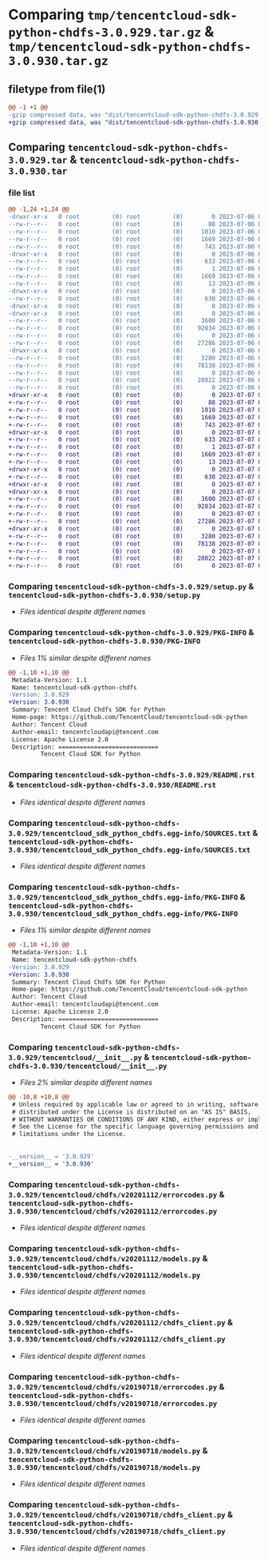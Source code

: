 # Comparing `tmp/tencentcloud-sdk-python-chdfs-3.0.929.tar.gz` & `tmp/tencentcloud-sdk-python-chdfs-3.0.930.tar.gz`

## filetype from file(1)

```diff
@@ -1 +1 @@
-gzip compressed data, was "dist/tencentcloud-sdk-python-chdfs-3.0.929.tar", last modified: Thu Jul  6 00:21:56 2023, max compression
+gzip compressed data, was "dist/tencentcloud-sdk-python-chdfs-3.0.930.tar", last modified: Fri Jul  7 00:19:36 2023, max compression
```

## Comparing `tencentcloud-sdk-python-chdfs-3.0.929.tar` & `tencentcloud-sdk-python-chdfs-3.0.930.tar`

### file list

```diff
@@ -1,24 +1,24 @@
-drwxr-xr-x   0 root         (0) root         (0)        0 2023-07-06 00:21:56.000000 tencentcloud-sdk-python-chdfs-3.0.929/
--rw-r--r--   0 root         (0) root         (0)       88 2023-07-06 00:21:56.000000 tencentcloud-sdk-python-chdfs-3.0.929/setup.cfg
--rw-r--r--   0 root         (0) root         (0)     1010 2023-07-06 00:21:56.000000 tencentcloud-sdk-python-chdfs-3.0.929/setup.py
--rw-r--r--   0 root         (0) root         (0)     1669 2023-07-06 00:21:56.000000 tencentcloud-sdk-python-chdfs-3.0.929/PKG-INFO
--rw-r--r--   0 root         (0) root         (0)      743 2023-07-06 00:21:56.000000 tencentcloud-sdk-python-chdfs-3.0.929/README.rst
-drwxr-xr-x   0 root         (0) root         (0)        0 2023-07-06 00:21:56.000000 tencentcloud-sdk-python-chdfs-3.0.929/tencentcloud_sdk_python_chdfs.egg-info/
--rw-r--r--   0 root         (0) root         (0)      633 2023-07-06 00:21:56.000000 tencentcloud-sdk-python-chdfs-3.0.929/tencentcloud_sdk_python_chdfs.egg-info/SOURCES.txt
--rw-r--r--   0 root         (0) root         (0)        1 2023-07-06 00:21:56.000000 tencentcloud-sdk-python-chdfs-3.0.929/tencentcloud_sdk_python_chdfs.egg-info/dependency_links.txt
--rw-r--r--   0 root         (0) root         (0)     1669 2023-07-06 00:21:56.000000 tencentcloud-sdk-python-chdfs-3.0.929/tencentcloud_sdk_python_chdfs.egg-info/PKG-INFO
--rw-r--r--   0 root         (0) root         (0)       13 2023-07-06 00:21:56.000000 tencentcloud-sdk-python-chdfs-3.0.929/tencentcloud_sdk_python_chdfs.egg-info/top_level.txt
-drwxr-xr-x   0 root         (0) root         (0)        0 2023-07-06 00:21:56.000000 tencentcloud-sdk-python-chdfs-3.0.929/tencentcloud/
--rw-r--r--   0 root         (0) root         (0)      630 2023-07-06 00:21:56.000000 tencentcloud-sdk-python-chdfs-3.0.929/tencentcloud/__init__.py
-drwxr-xr-x   0 root         (0) root         (0)        0 2023-07-06 00:21:56.000000 tencentcloud-sdk-python-chdfs-3.0.929/tencentcloud/chdfs/
-drwxr-xr-x   0 root         (0) root         (0)        0 2023-07-06 00:21:56.000000 tencentcloud-sdk-python-chdfs-3.0.929/tencentcloud/chdfs/v20201112/
--rw-r--r--   0 root         (0) root         (0)     3600 2023-07-06 00:21:56.000000 tencentcloud-sdk-python-chdfs-3.0.929/tencentcloud/chdfs/v20201112/errorcodes.py
--rw-r--r--   0 root         (0) root         (0)    92834 2023-07-06 00:21:56.000000 tencentcloud-sdk-python-chdfs-3.0.929/tencentcloud/chdfs/v20201112/models.py
--rw-r--r--   0 root         (0) root         (0)        0 2023-07-06 00:21:56.000000 tencentcloud-sdk-python-chdfs-3.0.929/tencentcloud/chdfs/v20201112/__init__.py
--rw-r--r--   0 root         (0) root         (0)    27286 2023-07-06 00:21:56.000000 tencentcloud-sdk-python-chdfs-3.0.929/tencentcloud/chdfs/v20201112/chdfs_client.py
-drwxr-xr-x   0 root         (0) root         (0)        0 2023-07-06 00:21:56.000000 tencentcloud-sdk-python-chdfs-3.0.929/tencentcloud/chdfs/v20190718/
--rw-r--r--   0 root         (0) root         (0)     3280 2023-07-06 00:21:56.000000 tencentcloud-sdk-python-chdfs-3.0.929/tencentcloud/chdfs/v20190718/errorcodes.py
--rw-r--r--   0 root         (0) root         (0)    78138 2023-07-06 00:21:56.000000 tencentcloud-sdk-python-chdfs-3.0.929/tencentcloud/chdfs/v20190718/models.py
--rw-r--r--   0 root         (0) root         (0)        0 2023-07-06 00:21:56.000000 tencentcloud-sdk-python-chdfs-3.0.929/tencentcloud/chdfs/v20190718/__init__.py
--rw-r--r--   0 root         (0) root         (0)    28022 2023-07-06 00:21:56.000000 tencentcloud-sdk-python-chdfs-3.0.929/tencentcloud/chdfs/v20190718/chdfs_client.py
--rw-r--r--   0 root         (0) root         (0)        0 2023-07-06 00:21:56.000000 tencentcloud-sdk-python-chdfs-3.0.929/tencentcloud/chdfs/__init__.py
+drwxr-xr-x   0 root         (0) root         (0)        0 2023-07-07 00:19:36.000000 tencentcloud-sdk-python-chdfs-3.0.930/
+-rw-r--r--   0 root         (0) root         (0)       88 2023-07-07 00:19:36.000000 tencentcloud-sdk-python-chdfs-3.0.930/setup.cfg
+-rw-r--r--   0 root         (0) root         (0)     1010 2023-07-07 00:19:36.000000 tencentcloud-sdk-python-chdfs-3.0.930/setup.py
+-rw-r--r--   0 root         (0) root         (0)     1669 2023-07-07 00:19:36.000000 tencentcloud-sdk-python-chdfs-3.0.930/PKG-INFO
+-rw-r--r--   0 root         (0) root         (0)      743 2023-07-07 00:19:36.000000 tencentcloud-sdk-python-chdfs-3.0.930/README.rst
+drwxr-xr-x   0 root         (0) root         (0)        0 2023-07-07 00:19:36.000000 tencentcloud-sdk-python-chdfs-3.0.930/tencentcloud_sdk_python_chdfs.egg-info/
+-rw-r--r--   0 root         (0) root         (0)      633 2023-07-07 00:19:36.000000 tencentcloud-sdk-python-chdfs-3.0.930/tencentcloud_sdk_python_chdfs.egg-info/SOURCES.txt
+-rw-r--r--   0 root         (0) root         (0)        1 2023-07-07 00:19:36.000000 tencentcloud-sdk-python-chdfs-3.0.930/tencentcloud_sdk_python_chdfs.egg-info/dependency_links.txt
+-rw-r--r--   0 root         (0) root         (0)     1669 2023-07-07 00:19:36.000000 tencentcloud-sdk-python-chdfs-3.0.930/tencentcloud_sdk_python_chdfs.egg-info/PKG-INFO
+-rw-r--r--   0 root         (0) root         (0)       13 2023-07-07 00:19:36.000000 tencentcloud-sdk-python-chdfs-3.0.930/tencentcloud_sdk_python_chdfs.egg-info/top_level.txt
+drwxr-xr-x   0 root         (0) root         (0)        0 2023-07-07 00:19:36.000000 tencentcloud-sdk-python-chdfs-3.0.930/tencentcloud/
+-rw-r--r--   0 root         (0) root         (0)      630 2023-07-07 00:19:36.000000 tencentcloud-sdk-python-chdfs-3.0.930/tencentcloud/__init__.py
+drwxr-xr-x   0 root         (0) root         (0)        0 2023-07-07 00:19:36.000000 tencentcloud-sdk-python-chdfs-3.0.930/tencentcloud/chdfs/
+drwxr-xr-x   0 root         (0) root         (0)        0 2023-07-07 00:19:36.000000 tencentcloud-sdk-python-chdfs-3.0.930/tencentcloud/chdfs/v20201112/
+-rw-r--r--   0 root         (0) root         (0)     3600 2023-07-07 00:19:36.000000 tencentcloud-sdk-python-chdfs-3.0.930/tencentcloud/chdfs/v20201112/errorcodes.py
+-rw-r--r--   0 root         (0) root         (0)    92834 2023-07-07 00:19:36.000000 tencentcloud-sdk-python-chdfs-3.0.930/tencentcloud/chdfs/v20201112/models.py
+-rw-r--r--   0 root         (0) root         (0)        0 2023-07-07 00:19:36.000000 tencentcloud-sdk-python-chdfs-3.0.930/tencentcloud/chdfs/v20201112/__init__.py
+-rw-r--r--   0 root         (0) root         (0)    27286 2023-07-07 00:19:36.000000 tencentcloud-sdk-python-chdfs-3.0.930/tencentcloud/chdfs/v20201112/chdfs_client.py
+drwxr-xr-x   0 root         (0) root         (0)        0 2023-07-07 00:19:36.000000 tencentcloud-sdk-python-chdfs-3.0.930/tencentcloud/chdfs/v20190718/
+-rw-r--r--   0 root         (0) root         (0)     3280 2023-07-07 00:19:36.000000 tencentcloud-sdk-python-chdfs-3.0.930/tencentcloud/chdfs/v20190718/errorcodes.py
+-rw-r--r--   0 root         (0) root         (0)    78138 2023-07-07 00:19:36.000000 tencentcloud-sdk-python-chdfs-3.0.930/tencentcloud/chdfs/v20190718/models.py
+-rw-r--r--   0 root         (0) root         (0)        0 2023-07-07 00:19:36.000000 tencentcloud-sdk-python-chdfs-3.0.930/tencentcloud/chdfs/v20190718/__init__.py
+-rw-r--r--   0 root         (0) root         (0)    28022 2023-07-07 00:19:36.000000 tencentcloud-sdk-python-chdfs-3.0.930/tencentcloud/chdfs/v20190718/chdfs_client.py
+-rw-r--r--   0 root         (0) root         (0)        0 2023-07-07 00:19:36.000000 tencentcloud-sdk-python-chdfs-3.0.930/tencentcloud/chdfs/__init__.py
```

### Comparing `tencentcloud-sdk-python-chdfs-3.0.929/setup.py` & `tencentcloud-sdk-python-chdfs-3.0.930/setup.py`

 * *Files identical despite different names*

### Comparing `tencentcloud-sdk-python-chdfs-3.0.929/PKG-INFO` & `tencentcloud-sdk-python-chdfs-3.0.930/PKG-INFO`

 * *Files 1% similar despite different names*

```diff
@@ -1,10 +1,10 @@
 Metadata-Version: 1.1
 Name: tencentcloud-sdk-python-chdfs
-Version: 3.0.929
+Version: 3.0.930
 Summary: Tencent Cloud Chdfs SDK for Python
 Home-page: https://github.com/TencentCloud/tencentcloud-sdk-python
 Author: Tencent Cloud
 Author-email: tencentcloudapi@tencent.com
 License: Apache License 2.0
 Description: ============================
         Tencent Cloud SDK for Python
```

### Comparing `tencentcloud-sdk-python-chdfs-3.0.929/README.rst` & `tencentcloud-sdk-python-chdfs-3.0.930/README.rst`

 * *Files identical despite different names*

### Comparing `tencentcloud-sdk-python-chdfs-3.0.929/tencentcloud_sdk_python_chdfs.egg-info/SOURCES.txt` & `tencentcloud-sdk-python-chdfs-3.0.930/tencentcloud_sdk_python_chdfs.egg-info/SOURCES.txt`

 * *Files identical despite different names*

### Comparing `tencentcloud-sdk-python-chdfs-3.0.929/tencentcloud_sdk_python_chdfs.egg-info/PKG-INFO` & `tencentcloud-sdk-python-chdfs-3.0.930/tencentcloud_sdk_python_chdfs.egg-info/PKG-INFO`

 * *Files 1% similar despite different names*

```diff
@@ -1,10 +1,10 @@
 Metadata-Version: 1.1
 Name: tencentcloud-sdk-python-chdfs
-Version: 3.0.929
+Version: 3.0.930
 Summary: Tencent Cloud Chdfs SDK for Python
 Home-page: https://github.com/TencentCloud/tencentcloud-sdk-python
 Author: Tencent Cloud
 Author-email: tencentcloudapi@tencent.com
 License: Apache License 2.0
 Description: ============================
         Tencent Cloud SDK for Python
```

### Comparing `tencentcloud-sdk-python-chdfs-3.0.929/tencentcloud/__init__.py` & `tencentcloud-sdk-python-chdfs-3.0.930/tencentcloud/__init__.py`

 * *Files 2% similar despite different names*

```diff
@@ -10,8 +10,8 @@
 # Unless required by applicable law or agreed to in writing, software
 # distributed under the License is distributed on an "AS IS" BASIS,
 # WITHOUT WARRANTIES OR CONDITIONS OF ANY KIND, either express or implied.
 # See the License for the specific language governing permissions and
 # limitations under the License.
 
 
-__version__ = '3.0.929'
+__version__ = '3.0.930'
```

### Comparing `tencentcloud-sdk-python-chdfs-3.0.929/tencentcloud/chdfs/v20201112/errorcodes.py` & `tencentcloud-sdk-python-chdfs-3.0.930/tencentcloud/chdfs/v20201112/errorcodes.py`

 * *Files identical despite different names*

### Comparing `tencentcloud-sdk-python-chdfs-3.0.929/tencentcloud/chdfs/v20201112/models.py` & `tencentcloud-sdk-python-chdfs-3.0.930/tencentcloud/chdfs/v20201112/models.py`

 * *Files identical despite different names*

### Comparing `tencentcloud-sdk-python-chdfs-3.0.929/tencentcloud/chdfs/v20201112/chdfs_client.py` & `tencentcloud-sdk-python-chdfs-3.0.930/tencentcloud/chdfs/v20201112/chdfs_client.py`

 * *Files identical despite different names*

### Comparing `tencentcloud-sdk-python-chdfs-3.0.929/tencentcloud/chdfs/v20190718/errorcodes.py` & `tencentcloud-sdk-python-chdfs-3.0.930/tencentcloud/chdfs/v20190718/errorcodes.py`

 * *Files identical despite different names*

### Comparing `tencentcloud-sdk-python-chdfs-3.0.929/tencentcloud/chdfs/v20190718/models.py` & `tencentcloud-sdk-python-chdfs-3.0.930/tencentcloud/chdfs/v20190718/models.py`

 * *Files identical despite different names*

### Comparing `tencentcloud-sdk-python-chdfs-3.0.929/tencentcloud/chdfs/v20190718/chdfs_client.py` & `tencentcloud-sdk-python-chdfs-3.0.930/tencentcloud/chdfs/v20190718/chdfs_client.py`

 * *Files identical despite different names*

